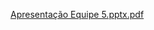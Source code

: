 
[Apresentação Equipe 5.pptx.pdf](https://github.com/user-attachments/files/17965334/Apresentacao.Equipe.5.pptx.pdf)
